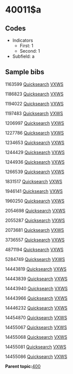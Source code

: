 # 40011$a

## Codes

-   Indicators
    -   First: 1
    -   Second: 1
-   Subfield: a

## Sample bibs

1163599 [Quicksearch](https://search.library.yale.edu/catalog/1163599) [VXWS](http://prodorbis.library.yale.edu:7014/vxws/GetHoldingsService?bibId=1163599)

1186823 [Quicksearch](https://search.library.yale.edu/catalog/1186823) [VXWS](http://prodorbis.library.yale.edu:7014/vxws/GetHoldingsService?bibId=1186823)

1194022 [Quicksearch](https://search.library.yale.edu/catalog/1194022) [VXWS](http://prodorbis.library.yale.edu:7014/vxws/GetHoldingsService?bibId=1194022)

1197483 [Quicksearch](https://search.library.yale.edu/catalog/1197483) [VXWS](http://prodorbis.library.yale.edu:7014/vxws/GetHoldingsService?bibId=1197483)

1206997 [Quicksearch](https://search.library.yale.edu/catalog/1206997) [VXWS](http://prodorbis.library.yale.edu:7014/vxws/GetHoldingsService?bibId=1206997)

1227786 [Quicksearch](https://search.library.yale.edu/catalog/1227786) [VXWS](http://prodorbis.library.yale.edu:7014/vxws/GetHoldingsService?bibId=1227786)

1234653 [Quicksearch](https://search.library.yale.edu/catalog/1234653) [VXWS](http://prodorbis.library.yale.edu:7014/vxws/GetHoldingsService?bibId=1234653)

1244429 [Quicksearch](https://search.library.yale.edu/catalog/1244429) [VXWS](http://prodorbis.library.yale.edu:7014/vxws/GetHoldingsService?bibId=1244429)

1244936 [Quicksearch](https://search.library.yale.edu/catalog/1244936) [VXWS](http://prodorbis.library.yale.edu:7014/vxws/GetHoldingsService?bibId=1244936)

1266539 [Quicksearch](https://search.library.yale.edu/catalog/1266539) [VXWS](http://prodorbis.library.yale.edu:7014/vxws/GetHoldingsService?bibId=1266539)

1831517 [Quicksearch](https://search.library.yale.edu/catalog/1831517) [VXWS](http://prodorbis.library.yale.edu:7014/vxws/GetHoldingsService?bibId=1831517)

1946141 [Quicksearch](https://search.library.yale.edu/catalog/1946141) [VXWS](http://prodorbis.library.yale.edu:7014/vxws/GetHoldingsService?bibId=1946141)

1960250 [Quicksearch](https://search.library.yale.edu/catalog/1960250) [VXWS](http://prodorbis.library.yale.edu:7014/vxws/GetHoldingsService?bibId=1960250)

2054698 [Quicksearch](https://search.library.yale.edu/catalog/2054698) [VXWS](http://prodorbis.library.yale.edu:7014/vxws/GetHoldingsService?bibId=2054698)

2055287 [Quicksearch](https://search.library.yale.edu/catalog/2055287) [VXWS](http://prodorbis.library.yale.edu:7014/vxws/GetHoldingsService?bibId=2055287)

2073681 [Quicksearch](https://search.library.yale.edu/catalog/2073681) [VXWS](http://prodorbis.library.yale.edu:7014/vxws/GetHoldingsService?bibId=2073681)

3736557 [Quicksearch](https://search.library.yale.edu/catalog/3736557) [VXWS](http://prodorbis.library.yale.edu:7014/vxws/GetHoldingsService?bibId=3736557)

4871194 [Quicksearch](https://search.library.yale.edu/catalog/4871194) [VXWS](http://prodorbis.library.yale.edu:7014/vxws/GetHoldingsService?bibId=4871194)

5284749 [Quicksearch](https://search.library.yale.edu/catalog/5284749) [VXWS](http://prodorbis.library.yale.edu:7014/vxws/GetHoldingsService?bibId=5284749)

14443819 [Quicksearch](https://search.library.yale.edu/catalog/14443819) [VXWS](http://prodorbis.library.yale.edu:7014/vxws/GetHoldingsService?bibId=14443819)

14443839 [Quicksearch](https://search.library.yale.edu/catalog/14443839) [VXWS](http://prodorbis.library.yale.edu:7014/vxws/GetHoldingsService?bibId=14443839)

14443940 [Quicksearch](https://search.library.yale.edu/catalog/14443940) [VXWS](http://prodorbis.library.yale.edu:7014/vxws/GetHoldingsService?bibId=14443940)

14443966 [Quicksearch](https://search.library.yale.edu/catalog/14443966) [VXWS](http://prodorbis.library.yale.edu:7014/vxws/GetHoldingsService?bibId=14443966)

14446232 [Quicksearch](https://search.library.yale.edu/catalog/14446232) [VXWS](http://prodorbis.library.yale.edu:7014/vxws/GetHoldingsService?bibId=14446232)

14454870 [Quicksearch](https://search.library.yale.edu/catalog/14454870) [VXWS](http://prodorbis.library.yale.edu:7014/vxws/GetHoldingsService?bibId=14454870)

14455067 [Quicksearch](https://search.library.yale.edu/catalog/14455067) [VXWS](http://prodorbis.library.yale.edu:7014/vxws/GetHoldingsService?bibId=14455067)

14455068 [Quicksearch](https://search.library.yale.edu/catalog/14455068) [VXWS](http://prodorbis.library.yale.edu:7014/vxws/GetHoldingsService?bibId=14455068)

14455081 [Quicksearch](https://search.library.yale.edu/catalog/14455081) [VXWS](http://prodorbis.library.yale.edu:7014/vxws/GetHoldingsService?bibId=14455081)

14455086 [Quicksearch](https://search.library.yale.edu/catalog/14455086) [VXWS](http://prodorbis.library.yale.edu:7014/vxws/GetHoldingsService?bibId=14455086)

**Parent topic:**[400](../../tags/400/400.md)

